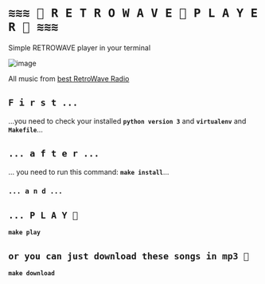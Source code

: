 # `≋≋≋ 🌴 R E T R O W A V E 🐬 P L A Y E R 🌴 ≋≋≋`

Simple RETROWAVE player in your terminal

![image](https://user-images.githubusercontent.com/7967826/178023473-5a65a068-458c-44bf-9420-57398d9685a5.png)

All music from [best RetroWave Radio](https://retrowave.ru)


## `F i r s t ...`

...you need to check your installed __`python version 3`__ and __`virtualenv`__ and __`Makefile`__...

## `... a f t e r ...`

... you need to run this command: __`make install`__...

### `... a n d ...`

## __`... P L A Y 📼`__

__`make play`__

## __`or you can just download these songs in mp3 💾`__

__`make download`__
